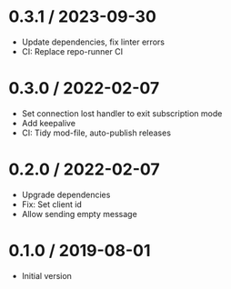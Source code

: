 # 0.3.1 / 2023-09-30

  * Update dependencies, fix linter errors
  * CI: Replace repo-runner CI

# 0.3.0 / 2022-02-07

  * Set connection lost handler to exit subscription mode
  * Add keepalive
  * CI: Tidy mod-file, auto-publish releases

# 0.2.0 / 2022-02-07

  * Upgrade dependencies
  * Fix: Set client id
  * Allow sending empty message

# 0.1.0 / 2019-08-01

  * Initial version
